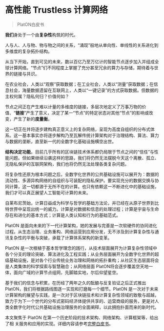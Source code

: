 # 高性能 Trustless 计算网络

> PlatON白皮书

**我们**身处于一个由**复杂性**构筑的时代。 

人与人、人与物、物与物之间的关系，“涌现”般地从单向性、单线性的关系进化到多维度的复杂拓扑结构。 

从当下开始，直到可见的未来，数以百亿乃至万亿计的智能节点逐步加入并组成全球计算网络。“节点”们不同程度上掌握了充分甚至冗余的算力与存储，期待着与世界的链接与共识。 

在农业社会，人类以“观察”获取数据；在工业社会，人类以“测量”获取数据；在信息社会，海量数据遗留在互联网上，人类以“一键记录”的方式获取数据。但数据的主权何属？隐私何归？价值何如？ 

节点之间正在产生难以计量的多维度的链接，多层次地定义了万事万物的价值、“**链接**”产生了意义，决定了某一“节点”的特定状态对其他“节点”的影响或改变，产生了新的**度量衡**。 

这一切正在并将逐步建构真正意义上的复杂网络，呈现为高度自组织的分布式体系。这一基本事实亦将逐步解构乃至瓦解传统计算架构对于治理结构、算法、算力与数据的垄断，直至新一代的全数字化基础设施横空出世。

**结构决定功能**。目前几乎所有的区块链技术体系都仍局限于节点之间的“信任”与性能问题。但如果继续沿袭这样的思路，我们将仍然无法摆脱今天这个离散、孤立、无隐私保护的互联网架构，我们也将仍然无法处理各类复杂问题。

将复杂性还原为根本问题之后，全数字化世界的公共基础设施可以展开为：数据的流动性、多源异构网络的自组织与可装配的隐私保护。要实现充分的数据交换与协同计算，这一切都源于无所不在的计算。也只有依赖这一不断进化中的基础设施，我们才可以真正展望人工智能可计算的未来。 

自莱布尼茨始，计算日益成为科学与哲学的基础方法论，并已经在从原子世界到比特世界中呈现出统一的威力。计算是对数据和信息的处理过程；计算是宇宙与生命存在和进化的基本方式；计算是人类认知和行为的基础范式。 

PlatON 是面向未来的下一代计算架构，她的发展与完善是一次软硬件的协同进化过程。从生态治理、业务重构、网络运营到应用分发，无不涉及到计算复杂性与通讯复杂性的平衡与突破，承载了计算体系架构的新变革。 

PlatON 是一次根植于基本哲学理念的践行，从技术层面展开为计算复杂性领域中各个分支的理论突破、算法进化及工程实践；从业务层面展开为全数字化世界的超级基础设施，是对各个行业传统业务治理和网络的拓扑重构；从社区生态层面将会是人类集体的科学探索与智慧融合；从网络层面 PlatON将会逐步覆盖空天地一体，面向广域的计算节点组网，先脚踏实地，尔后仰望星空。 

基于我们的信念与积累，在历经了两年之久的酝酿与反复验证之后正式推出 PlatON，我们将根据路线图逐一实现和打磨每一个细节。PlatON 是一次对于未来计算架构的展望与实践，是一次对于区块链技术和计算复杂性领域的致敬与超越，致力于为下一个世代的分布式密码经济体提供共享的、运营商级的服务，更是对人类全数字化时代公共基础设施治理服务的全面阐释，以此拥抱扑面而来的新时代。 

本文聚焦于 PlatON 在第一个历史阶段的技术架构、网络架构、计算框架等，给出了相 关服务和应用的实现。详细内容请参考[完整白皮书](https://www.platon.network/static/pdf/zh/PlatON_A%20High-Efficiency%20Trustless%20Computing%20Network_Whitepaper_ZH.pdf)。